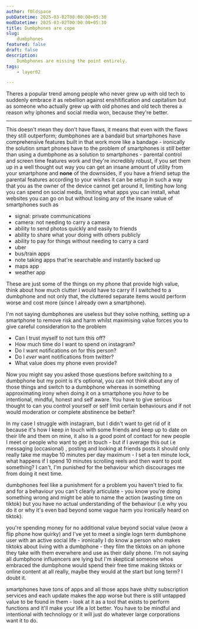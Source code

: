 ```yaml
---
author: f0ldspace
pubDatetime: 2025-03-02T00:00:00+05:30
modDatetime: 2025-03-02T00:00:00+05:30
title: Dumbphones are cope
slug:
    dumbphones
featured: false
draft: false
description:
    Dumbphones are missing the point entirely.
tags:
    - layer02

---
```


Theres a popular trend among  people who never grew up with old tech to suddenly embrace it as  rebellion against enshitification and capitalism but as someone who  actually grew up with old phones and old tech theres a reason why  iphones and social media won, because they're better. 

------

This doesn't mean they don't have flaws, it means that even with the  flaws they still outperform; dumbphones are a bandaid but smartphones  have comprehensive features built in that work more like a bandage -  ironically the solution smart phones have to the problem of smartphones  is *still* better than using a dumbphone as a solution to  smartphones - parental control and screen time features work and they're incredibly robust, if you set them up in a well thought out way you can get an insane amount of utility from your smartphone and **none** of the downsides, if you have a friend setup the parental features  according to your wishes it can be setup in such a way that you as the  owner of the device cannot get around it, limiting how long you can  spend on social media, limiting what apps you can install, what websites you can go on but without losing any of the insane value of smartphones such as

- signal: private communications
- camera: not needing to carry a camera
- ability to send photos quickly and easily to friends
- ability to share what your doing with others publicly
- ability to pay for things without needing to carry a card
- uber
- bus/train apps
- note taking apps that're searchable and instantly backed up
- maps app
- weather app

These are just some of the things on my phone that provide high  value, think about how much clutter I would have to carry if I switched  to a dumbphone and not only that, the cluttered separate items would  perform worse and cost more (since I already own a smartphone). 

I'm not saying dumbphones are useless but they solve nothing, setting up a smartphone to remove risk and harm whilst maximising value forces  you to give careful consideration to the problem 

- Can I trust myself to not turn this off?
-  How much time do I want to spend on instagram?
- Do I want notifications on for this person?
- Do I *ever* want notifications from twitter?
- What value does my phone even provide?

Now you might say you asked those questions before switching to a  dumbphone but my point is it's optional, you can not think about any of  those things and switch to a dumbphone whereas in something  approximating irony when doing it on a smartphone you *have* to  be intentional, mindful, honest and self aware. You have to give serious thought to can you control yourself or self limit certain behaviours  and if not would moderation or complete abstinence be better?

In my case I struggle with instagram, but I didn't want to get rid of it because it's how I keep in touch with some friends and keep up to  date on their life and them on mine, it also is a good point of contact  for new people I meet or people who want to get in touch - but if I  average this out i.e messaging (occasional) , posting and looking at  friends posts it should only really take me maybe 10 minutes per day  maximum - I set a ten minute lock, what happens if I spend 10 minutes  scrolling reels and then want to post something? I can't, I'm punished  for the behaviour which discourages me from doing it next time.

dumbphones feel like a punishment for a problem you haven't tried to  fix and for a behaviour you can't clearly articulate - you know you're  doing something wrong and might be able to name the action (wasting time on tiktok) but you have no actual understanding of the behaviour (i.e  why you do it or why it's even bad beyond some vague harm you ironically heard on tiktok).

you're spending money for no additional value beyond social value  (wow a flip phone how quirky) and I've yet to meet a single logn term  dumbphone user with an active social life - ironically I do know a  person who makes tiktoks about living with a dumbphone - they film the  tiktoks on an iphone they take with them everwhere and use as their  daily phone. I'm not saying all dumbphone influencers are lying but I'm  skeptical someone whos embraced the dumbphone would spend their free  time making tiktoks or online content at all really, maybe they would at the start but long term? I doubt it.

smartphones have tons of apps and all those apps have shitty  subscription services and each update makes the app worse but there is  still untapped value to be found in them - look at it as a tool that  exists to perform functions and it'll make your life a lot better. You  have to be mindful and intentional with technology or it will just do  whatever large corporations want it to do.